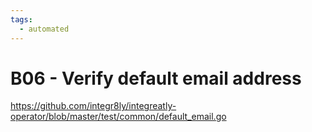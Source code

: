 ```yaml
---
tags:
  - automated
---
```


# B06 - Verify default email address

https://github.com/integr8ly/integreatly-operator/blob/master/test/common/default_email.go
